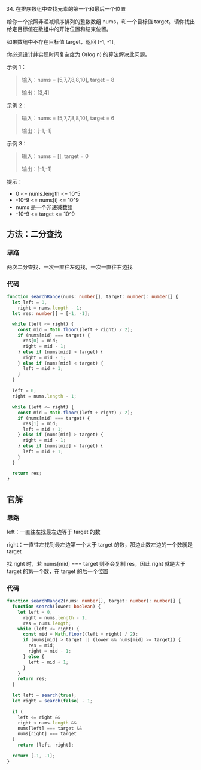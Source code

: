 34. 在排序数组中查找元素的第一个和最后一个位置

给你一个按照非递减顺序排列的整数数组 nums，和一个目标值 target。请你找出给定目标值在数组中的开始位置和结束位置。

如果数组中不存在目标值 target，返回 [-1, -1]。

你必须设计并实现时间复杂度为 O(log n) 的算法解决此问题。

示例 1：

> 输入：nums = [5,7,7,8,8,10], target = 8
>
> 输出：[3,4]

示例 2：

> 输入：nums = [5,7,7,8,8,10], target = 6
>
> 输出：[-1,-1]

示例 3：

> 输入：nums = [], target = 0
>
> 输出：[-1,-1]

提示：

- 0 <= nums.length <= 10^5
- -10^9 <= nums[i] <= 10^9
- nums 是一个非递减数组
- -10^9 <= target <= 10^9

## 方法：二分查找

### 思路

两次二分查找，一次一直往左边找，一次一直往右边找

### 代码

```ts
function searchRange(nums: number[], target: number): number[] {
  let left = 0,
    right = nums.length - 1;
  let res: number[] = [-1, -1];

  while (left <= right) {
    const mid = Math.floor((left + right) / 2);
    if (nums[mid] === target) {
      res[0] = mid;
      right = mid - 1;
    } else if (nums[mid] > target) {
      right = mid - 1;
    } else if (nums[mid] < target) {
      left = mid + 1;
    }
  }

  left = 0;
  right = nums.length - 1;

  while (left <= right) {
    const mid = Math.floor((left + right) / 2);
    if (nums[mid] === target) {
      res[1] = mid;
      left = mid + 1;
    } else if (nums[mid] > target) {
      right = mid - 1;
    } else if (nums[mid] < target) {
      left = mid + 1;
    }
  }

  return res;
}
```

## 官解

### 思路

left：一直往左找最左边等于 target 的数

right：一直往左找到最左边第一个大于 target 的数，那边此数左边的一个数就是 target

找 right 时，若 nums[mid] === target 则不会复制 res，因此 right 就是大于 target 的第一个数，在 target 的后一个位置

### 代码

```ts
function searchRange2(nums: number[], target: number): number[] {
  function search(lower: boolean) {
    let left = 0,
      right = nums.length - 1,
      res = nums.length;
    while (left <= right) {
      const mid = Math.floor((left + right) / 2);
      if (nums[mid] > target || (lower && nums[mid] >= target)) {
        res = mid;
        right = mid - 1;
      } else {
        left = mid + 1;
      }
    }
    return res;
  }

  let left = search(true);
  let right = search(false) - 1;

  if (
    left <= right &&
    right < nums.length &&
    nums[left] === target &&
    nums[right] === target
  )
    return [left, right];

  return [-1, -1];
}
```
